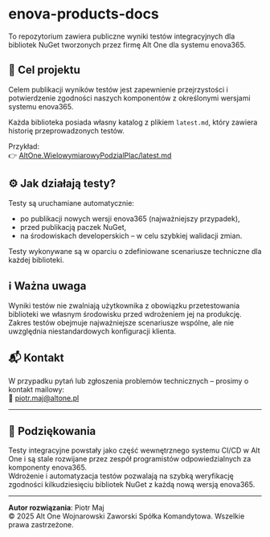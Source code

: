 # enova-products-docs

To repozytorium zawiera publiczne wyniki testów integracyjnych dla bibliotek NuGet tworzonych przez firmę Alt One dla systemu enova365.

## 📌 Cel projektu

Celem publikacji wyników testów jest zapewnienie przejrzystości i potwierdzenie zgodności naszych komponentów z określonymi wersjami systemu enova365.  

Każda biblioteka posiada własny katalog z plikiem `latest.md`, który zawiera historię przeprowadzonych testów.

Przykład:  
👉 [AltOne.WielowymiarowyPodzialPlac/latest.md](https://github.com/altone-public/enova-products-docs/blob/main/AltOne.WielowymiarowyPodzialPlac/latest.md)

## ⚙️ Jak działają testy?

Testy są uruchamiane automatycznie:

- po publikacji nowych wersji enova365 (najważniejszy przypadek),
- przed publikacją paczek NuGet,
- na środowiskach developerskich – w celu szybkiej walidacji zmian.

Testy wykonywane są w oparciu o zdefiniowane scenariusze techniczne dla każdej biblioteki.

## ℹ️ Ważna uwaga

Wyniki testów nie zwalniają użytkownika z obowiązku przetestowania biblioteki we własnym środowisku przed wdrożeniem jej na produkcję.  
Zakres testów obejmuje najważniejsze scenariusze wspólne, ale nie uwzględnia niestandardowych konfiguracji klienta.

## 📬 Kontakt

W przypadku pytań lub zgłoszenia problemów technicznych – prosimy o kontakt mailowy:  
📧 [piotr.maj@altone.pl](mailto:piotr.maj@altone.pl)

---

## 👥 Podziękowania

Testy integracyjne powstały jako część wewnętrznego systemu CI/CD w Alt One i są stale rozwijane przez zespół programistów odpowiedzialnych za komponenty enova365.  
Wdrożenie i automatyzacja testów pozwalają na szybką weryfikację zgodności kilkudziesięciu bibliotek NuGet z każdą nową wersją enova365.

---

**Autor rozwiązania**: Piotr Maj  
© 2025 Alt One Wojnarowski Zaworski Spółka Komandytowa. Wszelkie prawa zastrzeżone.
